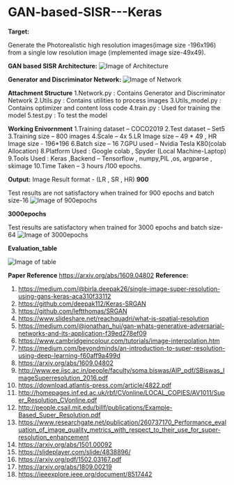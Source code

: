 # GAN-based-SISR---Keras

**Target:**

Generate the Photorealistic high resolution images(image size -196x196) from a single low resolution image (implemented image size-49x49).

**GAN based SISR Architecture:**
![Image of Architecture](https://github.com/Gowti-AiboT/GAN-based-SISR-Keras/blob/master/Architecture_Images/architecture.jpg)

**Generator and Discriminator Network:**
![Image of Network](https://github.com/Gowti-AiboT/GAN-based-SISR-Keras/blob/master/Architecture_Images/network.jpg)

**Attachment Structure**
1.Network.py : Contains Generator and Discriminator Network
2.Utils.py   : Contains utilities to process images
3.Utils_model.py : Contains optimizer and content loss code
4.train.py   : Used for training the model
5.test.py    : To test the model


**Working Enivornment**
1.Training dataset – COCO2019
2.Test dataset – Set5
3.Training size – 800 images
4.Scale – 4x
5.LR Image size – 49 * 49 , HR Image size  - 196*196
6.Batch size – 16
7.GPU used – Nvidia Tesla K80(colab Allocation)
8.Platform Used : Google colab , Spyder (Local Machine-Laptop)
9.Tools Used : Keras ,Backend – Tensorflow , numpy,PIL ,os, argparse , skimage
10.Time Taken – 3 hours /100 epochs.

**Output:**
Image Result format - (LR , SR , HR)
**900**

Test results are not satisfactory when trained for 900 epochs and batch size-16
![Image of 900epochs](https://github.com/Gowti-AiboT/GAN-based-SISR-Keras/blob/master/900epochs.png)

**3000epochs**

Test results are satisfactory when trained for 3000 epochs and batch size-64
![Image of 3000epochs](https://github.com/Gowti-AiboT/GAN-based-SISR-Keras/blob/master/3000epochs.png)

**Evaluation_table**

![Image of table](https://github.com/Gowti-AiboT/GAN-based-SISR-Keras/blob/master/table.png)

**Paper Reference**
https://arxiv.org/abs/1609.04802
**Reference:**
1.	https://medium.com/@birla.deepak26/single-image-super-resolution-using-gans-keras-aca310f33112
2.	https://github.com/deepak112/Keras-SRGAN
3.	https://github.com/leftthomas/SRGAN
4.	https://www.slideshare.net/reachquadri/what-is-spatial-resolution
5.	https://medium.com/@jonathan_hui/gan-whats-generative-adversarial-networks-and-its-application-f39ed278ef09
6.	https://www.cambridgeincolour.com/tutorials/image-interpolation.htm
7.	https://medium.com/beyondminds/an-introduction-to-super-resolution-using-deep-learning-f60aff9a499d
8.	https://arxiv.org/abs/1609.04802
9.	http://www.ee.iisc.ac.in/people/faculty/soma.biswas/AIP_pdf/SBiswas_ImageSuperresolution_2016.pdf 
10.	https://download.atlantis-press.com/article/4822.pdf
11.	http://homepages.inf.ed.ac.uk/rbf/CVonline/LOCAL_COPIES/AV1011/Super_Resolution_CVonline.pdf
12.	http://people.csail.mit.edu/billf/publications/Example-Based_Super_Resolution.pdf
13.	https://www.researchgate.net/publication/260737170_Performance_evaluation_of_image_quality_metrics_with_respect_to_their_use_for_super-resolution_enhancement
14.	https://arxiv.org/abs/1501.00092
15.	https://slideplayer.com/slide/4838896/
16.	https://arxiv.org/pdf/1502.03167.pdf
17.	https://arxiv.org/abs/1809.00219
18.	https://ieeexplore.ieee.org/document/8517442









